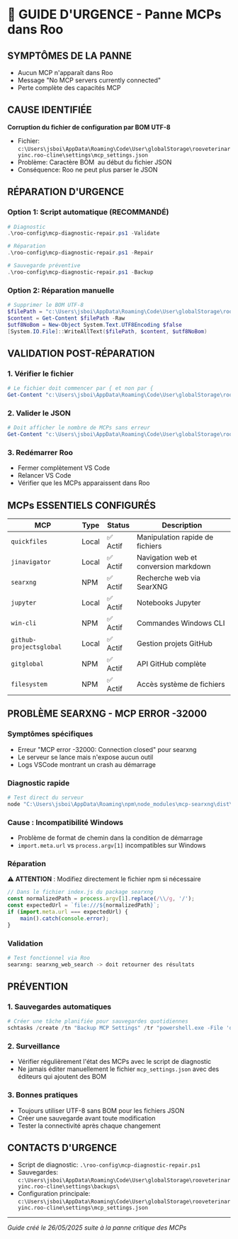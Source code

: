 ﻿# 🚨 GUIDE D'URGENCE - Panne MCPs dans Roo

## SYMPTÔMES DE LA PANNE
- Aucun MCP n'apparaît dans Roo
- Message "No MCP servers currently connected"
- Perte complète des capacités MCP

## CAUSE IDENTIFIÉE
**Corruption du fichier de configuration par BOM UTF-8**
- Fichier: `c:\Users\jsboi\AppData\Roaming\Code\User\globalStorage\rooveterinaryinc.roo-cline\settings\mcp_settings.json`
- Problème: Caractère BOM `﻿` au début du fichier JSON
- Conséquence: Roo ne peut plus parser le JSON

## RÉPARATION D'URGENCE

### Option 1: Script automatique (RECOMMANDÉ)
```powershell
# Diagnostic
.\roo-config\mcp-diagnostic-repair.ps1 -Validate

# Réparation
.\roo-config\mcp-diagnostic-repair.ps1 -Repair

# Sauvegarde préventive
.\roo-config\mcp-diagnostic-repair.ps1 -Backup
```

### Option 2: Réparation manuelle
```powershell
# Supprimer le BOM UTF-8
$filePath = "c:\Users\jsboi\AppData\Roaming\Code\User\globalStorage\rooveterinaryinc.roo-cline\settings\mcp_settings.json"
$content = Get-Content $filePath -Raw
$utf8NoBom = New-Object System.Text.UTF8Encoding $false
[System.IO.File]::WriteAllText($filePath, $content, $utf8NoBom)
```

## VALIDATION POST-RÉPARATION

### 1. Vérifier le fichier
```powershell
# Le fichier doit commencer par { et non par ﻿{
Get-Content "c:\Users\jsboi\AppData\Roaming\Code\User\globalStorage\rooveterinaryinc.roo-cline\settings\mcp_settings.json" -TotalCount 1
```

### 2. Valider le JSON
```powershell
# Doit afficher le nombre de MCPs sans erreur
Get-Content "c:\Users\jsboi\AppData\Roaming\Code\User\globalStorage\rooveterinaryinc.roo-cline\settings\mcp_settings.json" -Raw | ConvertFrom-Json | Select-Object -ExpandProperty mcpServers | Get-Member -MemberType NoteProperty | Measure-Object | Select-Object -ExpandProperty Count
```

### 3. Redémarrer Roo
- Fermer complètement VS Code
- Relancer VS Code
- Vérifier que les MCPs apparaissent dans Roo

## MCPs ESSENTIELS CONFIGURÉS

| MCP | Type | Status | Description |
|-----|------|--------|-------------|
| `quickfiles` | Local | ✅ Actif | Manipulation rapide de fichiers |
| `jinavigator` | Local | ✅ Actif | Navigation web et conversion markdown |
| `searxng` | NPM | ✅ Actif | Recherche web via SearXNG |
| `jupyter` | Local | ✅ Actif | Notebooks Jupyter |
| `win-cli` | NPM | ✅ Actif | Commandes Windows CLI |
| `github-projectsglobal` | Local | ✅ Actif | Gestion projets GitHub |
| `gitglobal` | NPM | ✅ Actif | API GitHub complète |
| `filesystem` | NPM | ✅ Actif | Accès système de fichiers |


## PROBLÈME SEARXNG - MCP ERROR -32000

### Symptômes spécifiques
- Erreur "MCP error -32000: Connection closed" pour searxng
- Le serveur se lance mais n'expose aucun outil
- Logs VSCode montrant un crash au démarrage

### Diagnostic rapide
```powershell
# Test direct du serveur
node "C:\Users\jsboi\AppData\Roaming\npm\node_modules\mcp-searxng\dist\index.js"
```

### Cause : Incompatibilité Windows
- Problème de format de chemin dans la condition de démarrage
- `import.meta.url` vs `process.argv[1]` incompatibles sur Windows

### Réparation
⚠️ **ATTENTION** : Modifiez directement le fichier npm si nécessaire
```javascript
// Dans le fichier index.js du package searxng
const normalizedPath = process.argv[1].replace(/\\/g, '/');
const expectedUrl = `file:///${normalizedPath}`;
if (import.meta.url === expectedUrl) {
    main().catch(console.error);
}
```

### Validation
```bash
# Test fonctionnel via Roo
searxng: searxng_web_search -> doit retourner des résultats
```

## PRÉVENTION

### 1. Sauvegardes automatiques
```powershell
# Créer une tâche planifiée pour sauvegardes quotidiennes
schtasks /create /tn "Backup MCP Settings" /tr "powershell.exe -File 'd:\Dev\roo-extensions\roo-config\mcp-diagnostic-repair.ps1' -Backup" /sc daily /st 09:00
```

### 2. Surveillance
- Vérifier régulièrement l'état des MCPs avec le script de diagnostic
- Ne jamais éditer manuellement le fichier `mcp_settings.json` avec des éditeurs qui ajoutent des BOM

### 3. Bonnes pratiques
- Toujours utiliser UTF-8 sans BOM pour les fichiers JSON
- Créer une sauvegarde avant toute modification
- Tester la connectivité après chaque changement

## CONTACTS D'URGENCE
- Script de diagnostic: `.\roo-config\mcp-diagnostic-repair.ps1`
- Sauvegardes: `c:\Users\jsboi\AppData\Roaming\Code\User\globalStorage\rooveterinaryinc.roo-cline\settings\backups\`
- Configuration principale: `c:\Users\jsboi\AppData\Roaming\Code\User\globalStorage\rooveterinaryinc.roo-cline\settings\mcp_settings.json`

---
*Guide créé le 26/05/2025 suite à la panne critique des MCPs*
